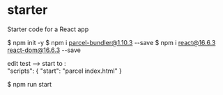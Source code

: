# starter
Starter code for a React app

$ npm init -y
$ npm i parcel-bundler@1.10.3 --save
$ npm i react@16.6.3 react-dom@16.6.3 --save

edit test --> start to :   
"scripts": {
    "start": "parcel index.html"
  }
  
$ npm run start
